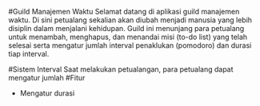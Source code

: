 #Guild Manajemen Waktu
Selamat datang di aplikasi guild manajemen waktu.
Di sini petualang sekalian akan diubah menjadi manusia yang lebih disiplin dalam menjalani kehidupan.
Guild ini menunjang para petualang untuk menambah, menghapus, dan menandai misi (to-do list) yang telah selesai serta mengatur jumlah interval penaklukan (pomodoro) dan durasi tiap interval.

#Sistem Interval
Saat melakukan petualangan, para petualang dapat mengatur jumlah 
#Fitur
- Mengatur durasi 
